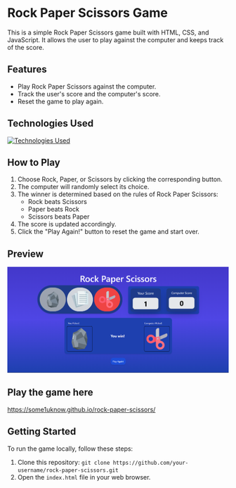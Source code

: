# Rock Paper Scissors Game

This is a simple Rock Paper Scissors game built with HTML, CSS, and JavaScript. It allows the user to play against the computer and keeps track of the score.

## Features

- Play Rock Paper Scissors against the computer.
- Track the user's score and the computer's score.
- Reset the game to play again.

## Technologies Used

[![Technologies Used](https://skillicons.dev/icons?i=js,html,css,tailwind)](https://skillicons.dev)

## How to Play

1. Choose Rock, Paper, or Scissors by clicking the corresponding button.
2. The computer will randomly select its choice.
3. The winner is determined based on the rules of Rock Paper Scissors:
   - Rock beats Scissors
   - Paper beats Rock
   - Scissors beats Paper
4. The score is updated accordingly.
5. Click the "Play Again!" button to reset the game and start over.

## Preview

![Game Preview](./public/preview.png)

## Play the game here 

https://some1uknow.github.io/rock-paper-scissors/

## Getting Started

To run the game locally, follow these steps:

1. Clone this repository: `git clone https://github.com/your-username/rock-paper-scissors.git`
2. Open the `index.html` file in your web browser.


